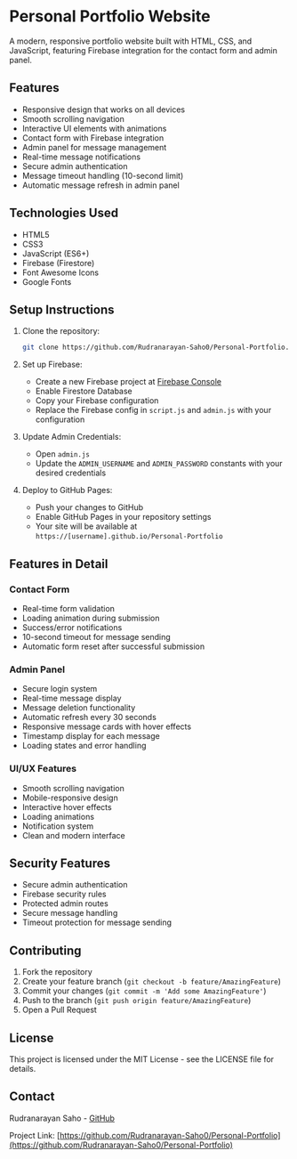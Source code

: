 # Personal Portfolio Website

A modern, responsive portfolio website built with HTML, CSS, and JavaScript, featuring Firebase integration for the contact form and admin panel.

## Features

- Responsive design that works on all devices
- Smooth scrolling navigation
- Interactive UI elements with animations
- Contact form with Firebase integration
- Admin panel for message management
- Real-time message notifications
- Secure admin authentication
- Message timeout handling (10-second limit)
- Automatic message refresh in admin panel

## Technologies Used

- HTML5
- CSS3
- JavaScript (ES6+)
- Firebase (Firestore)
- Font Awesome Icons
- Google Fonts

## Setup Instructions

1. Clone the repository:
   ```bash
   git clone https://github.com/Rudranarayan-Saho0/Personal-Portfolio.git
   ```

2. Set up Firebase:
   - Create a new Firebase project at [Firebase Console](https://console.firebase.google.com/)
   - Enable Firestore Database
   - Copy your Firebase configuration
   - Replace the Firebase config in `script.js` and `admin.js` with your configuration

3. Update Admin Credentials:
   - Open `admin.js`
   - Update the `ADMIN_USERNAME` and `ADMIN_PASSWORD` constants with your desired credentials

4. Deploy to GitHub Pages:
   - Push your changes to GitHub
   - Enable GitHub Pages in your repository settings
   - Your site will be available at `https://[username].github.io/Personal-Portfolio`

## Features in Detail

### Contact Form
- Real-time form validation
- Loading animation during submission
- Success/error notifications
- 10-second timeout for message sending
- Automatic form reset after successful submission

### Admin Panel
- Secure login system
- Real-time message display
- Message deletion functionality
- Automatic refresh every 30 seconds
- Responsive message cards with hover effects
- Timestamp display for each message
- Loading states and error handling

### UI/UX Features
- Smooth scrolling navigation
- Mobile-responsive design
- Interactive hover effects
- Loading animations
- Notification system
- Clean and modern interface

## Security Features

- Secure admin authentication
- Firebase security rules
- Protected admin routes
- Secure message handling
- Timeout protection for message sending

## Contributing

1. Fork the repository
2. Create your feature branch (`git checkout -b feature/AmazingFeature`)
3. Commit your changes (`git commit -m 'Add some AmazingFeature'`)
4. Push to the branch (`git push origin feature/AmazingFeature`)
5. Open a Pull Request

## License

This project is licensed under the MIT License - see the LICENSE file for details.

## Contact

Rudranarayan Saho - [GitHub](https://github.com/Rudranarayan-Saho0)

Project Link: [https://github.com/Rudranarayan-Saho0/Personal-Portfolio](https://github.com/Rudranarayan-Saho0/Personal-Portfolio) 